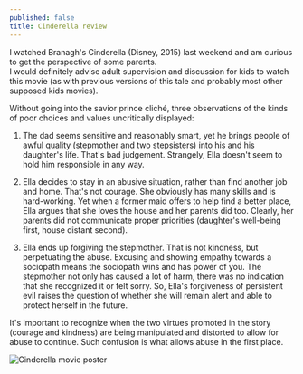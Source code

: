 ```yaml
---
published: false
title: Cinderella review
---
```



I watched Branagh's Cinderella (Disney, 2015) last weekend and am curious to get the perspective of some parents.  
I would definitely advise adult supervision and discussion for kids to watch this movie (as with previous versions of this tale and probably most other supposed kids movies).  

Without going into the savior prince cliché, three observations of the kinds of poor choices and values uncritically displayed:  

1. The dad seems sensitive and reasonably smart, yet he brings people of awful quality (stepmother and two stepsisters) into his and his daughter's life. That's bad judgement. Strangely, Ella  doesn't seem to hold him responsible in any way.  

2. Ella decides to stay in an abusive situation, rather than find another job and home. That's not courage. She obviously has many skills and is hard-working. Yet when a former maid offers to help find a better place, Ella argues that she loves the house and her parents did too. Clearly, her parents did not communicate proper priorities (daughter's well-being first, house distant second).  

3. Ella ends up forgiving the stepmother. That is not kindness, but perpetuating the abuse. Excusing and showing empathy towards a sociopath means the sociopath wins and has power of you. The stepmother not only has caused a lot of harm, there was no indication that she recognized it or felt sorry. So, Ella's forgiveness of persistent evil raises the question of whether she will remain alert and able to protect herself in the future.

It's important to recognize when the two virtues promoted in the story (courage and kindness) are being manipulated and distorted to allow for abuse to continue. Such confusion is what allows abuse in the first place.

![Cinderella movie poster]({{site.baseurl}}/archives/images/Cinderella.jpg)
